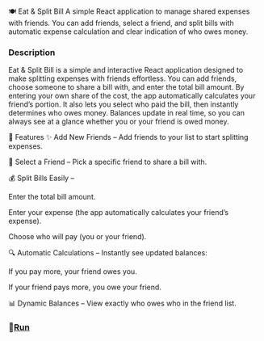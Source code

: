 🍽️ Eat & Split Bill
A simple React application to manage shared expenses with friends. You can add friends, select a friend, and split bills with automatic expense calculation and clear indication of who owes money.

### Description

Eat & Split Bill is a simple and interactive React application designed to make splitting expenses with friends effortless. You can add friends, choose someone to share a bill with, and enter the total bill amount. By entering your own share of the cost, the app automatically calculates your friend’s portion. It also lets you select who paid the bill, then instantly determines who owes money. Balances update in real time, so you can always see at a glance whether you or your friend is owed money.

🚀 Features
✨ Add New Friends – Add friends to your list to start splitting expenses.

🔄 Select a Friend – Pick a specific friend to share a bill with.

💰 Split Bills Easily –

Enter the total bill amount.

Enter your expense (the app automatically calculates your friend’s expense).

Choose who will pay (you or your friend).

🔍 Automatic Calculations – Instantly see updated balances:

If you pay more, your friend owes you.

If your friend pays more, you owe your friend.

📊 Dynamic Balances – View exactly who owes who in the friend list.

### 🎈[Run](https://eat-n-split-hmai0w9v2.vercel.app/)
